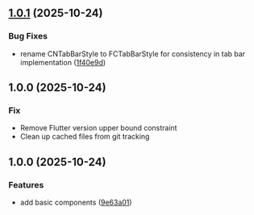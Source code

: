 ## [1.0.1](https://github.com/alpha-sow/flutter_cupertino/compare/v1.0.0...v1.0.1) (2025-10-24)


### Bug Fixes

* rename CNTabBarStyle to FCTabBarStyle for consistency in tab bar implementation ([1f40e9d](https://github.com/alpha-sow/flutter_cupertino/commit/1f40e9d1ffe3053dd3bea9c0003b6ec38f15c124))

## 1.0.0 (2025-10-24)

### Fix

* Remove Flutter version upper bound constraint
* Clean up cached files from git tracking

## 1.0.0 (2025-10-24)

### Features

* add basic components ([9e63a01](https://github.com/alpha-sow/flutter_cupertino/commit/9e63a01966d72e0136241bbc60f8de70f5697d02))
